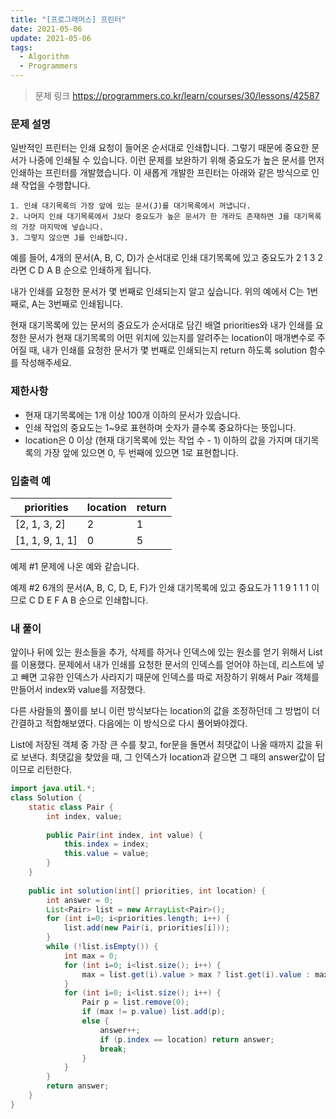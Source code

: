```yaml
---
title: "[프로그래머스] 프린터"
date: 2021-05-06
update: 2021-05-06
tags:
  - Algorithm
  - Programmers
---
```


> 문제 링크
> <https://programmers.co.kr/learn/courses/30/lessons/42587>

### 문제 설명

일반적인 프린터는 인쇄 요청이 들어온 순서대로 인쇄합니다. 그렇기 때문에 중요한 문서가 나중에 인쇄될 수 있습니다. 이런 문제를 보완하기 위해 중요도가 높은 문서를 먼저 인쇄하는 프린터를 개발했습니다. 이 새롭게 개발한 프린터는 아래와 같은 방식으로 인쇄 작업을 수행합니다.

```
1. 인쇄 대기목록의 가장 앞에 있는 문서(J)를 대기목록에서 꺼냅니다.
2. 나머지 인쇄 대기목록에서 J보다 중요도가 높은 문서가 한 개라도 존재하면 J를 대기목록의 가장 마지막에 넣습니다.
3. 그렇지 않으면 J를 인쇄합니다.
```

예를 들어, 4개의 문서(A, B, C, D)가 순서대로 인쇄 대기목록에 있고 중요도가 2 1 3 2 라면 C D A B 순으로 인쇄하게 됩니다.

내가 인쇄를 요청한 문서가 몇 번째로 인쇄되는지 알고 싶습니다. 위의 예에서 C는 1번째로, A는 3번째로 인쇄됩니다.

현재 대기목록에 있는 문서의 중요도가 순서대로 담긴 배열 priorities와 내가 인쇄를 요청한 문서가 현재 대기목록의 어떤 위치에 있는지를 알려주는 location이 매개변수로 주어질 때, 내가 인쇄를 요청한 문서가 몇 번째로 인쇄되는지 return 하도록 solution 함수를 작성해주세요.

### 제한사항

- 현재 대기목록에는 1개 이상 100개 이하의 문서가 있습니다.
- 인쇄 작업의 중요도는 1~9로 표현하며 숫자가 클수록 중요하다는 뜻입니다.
- location은 0 이상 (현재 대기목록에 있는 작업 수 - 1) 이하의 값을 가지며 대기목록의 가장 앞에 있으면 0, 두 번째에 있으면 1로 표현합니다.

### 입출력 예

|priorities|location|return|
|-|-|-|
|[2, 1, 3, 2]|2|1|
|[1, 1, 9, 1, 1]|0|5|

예제 #1
문제에 나온 예와 같습니다.

예제 #2
6개의 문서(A, B, C, D, E, F)가 인쇄 대기목록에 있고 중요도가 1 1 9 1 1 1 이므로 C D E F A B 순으로 인쇄합니다.

### 내 풀이

앞이나 뒤에 있는 원소들을 추가, 삭제를 하거나 인덱스에 있는 원소를 얻기 위해서 List를 이용했다. 문제에서 내가 인쇄를 요청한 문서의 인덱스를 얻어야 하는데, 리스트에 넣고 빼면 고유한 인덱스가 사라지기 때문에 인덱스를 따로 저장하기 위해서 Pair 객체를 만들어서 index와 value를 저장했다.

다른 사람들의 풀이를 보니 이런 방식보다는 location의 값을 조정하던데 그 방법이 더 간결하고 적합해보였다. 다음에는 이 방식으로 다시 풀어봐야겠다.

List에 저장된 객체 중 가장 큰 수를 찾고, for문을 돌면서 최댓값이 나올 때까지 값을 뒤로 보낸다. 최댓값을 찾았을 때, 그 인덱스가 location과 같으면 그 때의 answer값이 답이므로 리턴한다.

```java
import java.util.*;
class Solution {
    static class Pair {
        int index, value;
        
        public Pair(int index, int value) {
            this.index = index;
            this.value = value;
        }
    }
    
    public int solution(int[] priorities, int location) {
        int answer = 0;
        List<Pair> list = new ArrayList<Pair>();
        for (int i=0; i<priorities.length; i++) {
            list.add(new Pair(i, priorities[i]));
        }
        while (!list.isEmpty()) {
            int max = 0;
            for (int i=0; i<list.size(); i++) {
                max = list.get(i).value > max ? list.get(i).value : max;
            }
            for (int i=0; i<list.size(); i++) {
                Pair p = list.remove(0);
                if (max != p.value) list.add(p);
                else {
                    answer++;
                    if (p.index == location) return answer;
                    break;
                }
            }
        }
        return answer;
    }
}
```